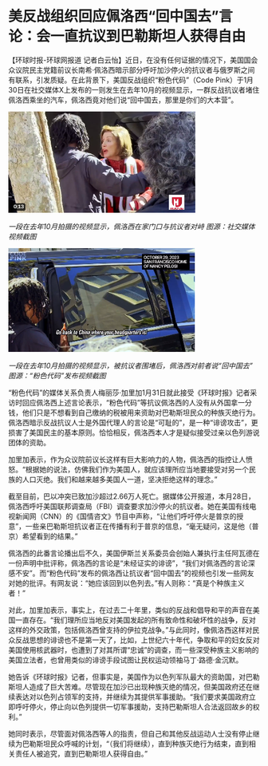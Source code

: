 # 美反战组织回应佩洛西“回中国去”言论：会一直抗议到巴勒斯坦人获得自由

【环球时报-环球网报道
记者白云怡】近日，在没有任何证据的情况下，美国国会众议院民主党籍前议长南希·佩洛西暗示部分呼吁加沙停火的抗议者与俄罗斯之间有联系，引发质疑。在此背景下，美国反战组织“粉色代码”（Code
Pink）于1月30日在社交媒体X上发布的一则发生在去年10月的视频显示，一群反战抗议者堵住佩洛西乘坐的汽车，佩洛西竟对他们说“回中国去，那里是你们的大本营”。

![9b5a97b2abdee2cdf31128481fcc6d1f.jpg](https://raw.githubusercontent.com/qqhsx/qqnews_image/main/2024/01/31/美反战组织回应佩洛西“回中国去”言论：会一直抗议到巴勒斯坦人获得自由/9b5a97b2abdee2cdf31128481fcc6d1f.jpg)

_一段在去年10月拍摄的视频显示，佩洛西在家门口与抗议者对峙 图源：社交媒体视频截图_

![e3e70731c71d3850559fae55f222c97d.jpg](https://raw.githubusercontent.com/qqhsx/qqnews_image/main/2024/01/31/美反战组织回应佩洛西“回中国去”言论：会一直抗议到巴勒斯坦人获得自由/e3e70731c71d3850559fae55f222c97d.jpg)

_一段在去年10月拍摄的视频显示，被抗议者围堵后，佩洛西对前者说“回中国去” 图源：“粉色代码”发布视频截图_

“粉色代码”的媒体关系负责人梅丽莎·加里加1月31日就此接受《环球时报》记者采访时回应佩洛西上述言论表示，“粉色代码”等抗议佩洛西的人没有从外国拿一分钱，他们只是不想看到自己缴纳的税被用来资助对巴勒斯坦民众的种族灭绝行为。佩洛西暗示反战抗议人士是外国代理人的言论是“可耻的”，是一种“诽谤攻击”，更损害了美国民主的基本原则。恰恰相反，佩洛西本人才是疑似接受过亲以色列游说团体的资助。

加里加表示，作为众议院前议长这样有巨大影响力的人物，佩洛西的指控让人愤怒。“根据她的说法，仿佛我们作为美国人，就应该理所应当地要接受对另一个民族的人口灭绝。我们和越来越多美国人一道，坚决拒绝这样的理念。”

截至目前，巴以冲突已致加沙超过2.66万人死亡。据媒体公开报道，本月28日，佩洛西呼吁美国联邦调查局（FBI）调查要求加沙停火的抗议者。她在美国有线电视新闻网（CNN）的《国情咨文》节目中声称，“让他们呼吁停火是普京的授意”，一些亲巴勒斯坦抗议者正在传播有利于普京的信息，“毫无疑问，这是他（普京）希望看到的结果。”

佩洛西的此番言论播出后不久，美国伊斯兰关系委员会创始人兼执行主任阿瓦德在一份声明中批评称，佩洛西的言论是“未经证实的诽谤”，“我们对佩洛西的言论深感不安”。而“粉色代码”发布的佩洛西让抗议者“回中国去”的视频也引发一些网友对她的批评。有网友说：“她应该回到以色列去。”有人则称：“真是个种族主义者！”

对此，加里加表示，事实上，在过去二十年里，类似的反战和倡导和平的声音在美国一直存在。“我们理所应当地反对美国发起的所有致命性和破坏性的战争，反对这样的外交政策，包括佩洛西曾支持的伊拉克战争。”与此同时，像佩洛西这样对民众反战思想的诽谤也不是第一天了，比如，上世纪六十年代，争取和平的妇女反对美国使用核武器时，也遭到了对其所谓“忠诚”的调查，而一些深受种族主义影响的美国立法者，也曾用类似的诽谤手段试图让民权运动领袖马丁·路德·金沉默。

她告诉《环球时报》记者，但事实是，美国作为以色列军队最大的资助国，对巴勒斯坦人造成了巨大苦难。尽管现在加沙已出现种族灭绝的情况，但美国政府还在继续表达对以色列占领军的支持，并继续为其提供军事援助。“我们要求美国政府立即呼吁停火，停止向以色列提供一切军事援助，支持巴勒斯坦人合法返回故乡的权利。”

她同时表示，尽管面对佩洛西等人的指责，但自己和其他反战运动人士没有停止继续为巴勒斯坦民众呼喊的计划，“（我们将继续），直到种族灭绝行为结束，直到相关责任人被追究，直到巴勒斯坦人获得自由。”

